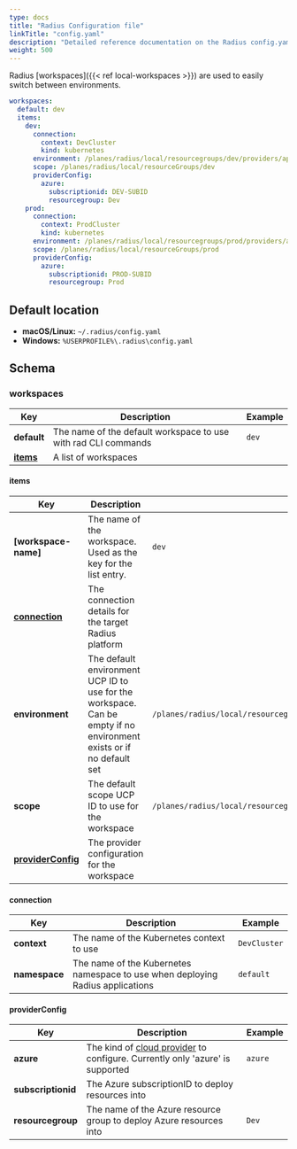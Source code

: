 ```yaml
---
type: docs
title: "Radius Configuration file"
linkTitle: "config.yaml"
description: "Detailed reference documentation on the Radius config.yaml configuration file"
weight: 500
---
```


Radius [workspaces]({{< ref local-workspaces >}}) are used to easily switch between environments.

```yaml
workspaces:
  default: dev
  items:
    dev:
      connection:
        context: DevCluster
        kind: kubernetes
      environment: /planes/radius/local/resourcegroups/dev/providers/applications.core/environments/dev
      scope: /planes/radius/local/resourceGroups/dev
      providerConfig:
        azure:
          subscriptionid: DEV-SUBID
          resourcegroup: Dev
    prod:
      connection:
        context: ProdCluster
        kind: kubernetes
      environment: /planes/radius/local/resourcegroups/prod/providers/applications.core/environments/prod
      scope: /planes/radius/local/resourceGroups/prod
      providerConfig:
        azure:
          subscriptionid: PROD-SUBID
          resourcegroup: Prod
```

## Default location

- **macOS/Linux:** `~/.radius/config.yaml`
- **Windows:** `%USERPROFILE%\.radius\config.yaml`

## Schema

### workspaces

| Key | Description | Example |
|-----|-------------|---------|
| **default** | The name of the default workspace to use with rad CLI commands | `dev` |
| [**items**](#items) | A list of workspaces |

#### items

| Key | Description | Example |
|-----|-------------|---------|
| **[workspace-name]** | The name of the workspace. Used as the key for the list entry. | `dev` |
| [**connection**](#connection) | The connection details for the target Radius platform | |
| **environment** | The default environment UCP ID to use for the workspace. Can be empty if no environment exists or if no default set | `/planes/radius/local/resourcegroups/dev/providers/applications.core/environments/dev` |
| **scope** | The default scope UCP ID to use for the workspace | `/planes/radius/local/resourcegroups/dev` |
| [**providerConfig**](#providerconfig) | The provider configuration for the workspace | |

#### connection

| Key | Description | Example |
|-----|-------------|---------|
| **context** | The name of the Kubernetes context to use | `DevCluster` |
| **namespace** | The name of the Kubernetes namespace to use when deploying Radius applications | `default` |

#### providerConfig

| Key | Description | Example |
|-----|-------------|---------|
| **azure** | The kind of [cloud provider](#cloud-providers) to configure. Currently only 'azure' is supported | `azure` |
| **subscriptionid** | The Azure subscriptionID to deploy resources into
| **resourcegroup** | The name of the Azure resource group to deploy Azure resources into | `Dev` |
